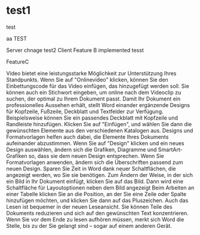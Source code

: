 # test1
test


aa TEST 

Server chnage 
test2 
Client Feature B implemented tesst

FeatureC


Video bietet eine leistungsstarke Möglichkeit zur Unterstützung Ihres Standpunkts. Wenn Sie auf "Onlinevideo" klicken, können Sie den Einbettungscode für das Video einfügen, das hinzugefügt werden soll. Sie können auch ein Stichwort eingeben, um online nach dem Videoclip zu suchen, der optimal zu Ihrem Dokument passt.
Damit Ihr Dokument ein professionelles Aussehen erhält, stellt Word einander ergänzende Designs für Kopfzeile, Fußzeile, Deckblatt und Textfelder zur Verfügung. Beispielsweise können Sie ein passendes Deckblatt mit Kopfzeile und Randleiste hinzufügen. Klicken Sie auf "Einfügen", und wählen Sie dann die gewünschten Elemente aus den verschiedenen Katalogen aus.
Designs und Formatvorlagen helfen auch dabei, die Elemente Ihres Dokuments aufeinander abzustimmen. Wenn Sie auf "Design" klicken und ein neues Design auswählen, ändern sich die Grafiken, Diagramme und SmartArt-Grafiken so, dass sie dem neuen Design entsprechen. Wenn Sie Formatvorlagen anwenden, ändern sich die Überschriften passend zum neuen Design.
Sparen Sie Zeit in Word dank neuer Schaltflächen, die angezeigt werden, wo Sie sie benötigen. Zum Ändern der Weise, in der sich ein Bild in Ihr Dokument einfügt, klicken Sie auf das Bild. Dann wird eine Schaltfläche für Layoutoptionen neben dem Bild angezeigt Beim Arbeiten an einer Tabelle klicken Sie an die Position, an der Sie eine Zeile oder Spalte hinzufügen möchten, und klicken Sie dann auf das Pluszeichen.
Auch das Lesen ist bequemer in der neuen Leseansicht. Sie können Teile des Dokuments reduzieren und sich auf den gewünschten Text konzentrieren. Wenn Sie vor dem Ende zu lesen aufhören müssen, merkt sich Word die Stelle, bis zu der Sie gelangt sind – sogar auf einem anderen Gerät.


